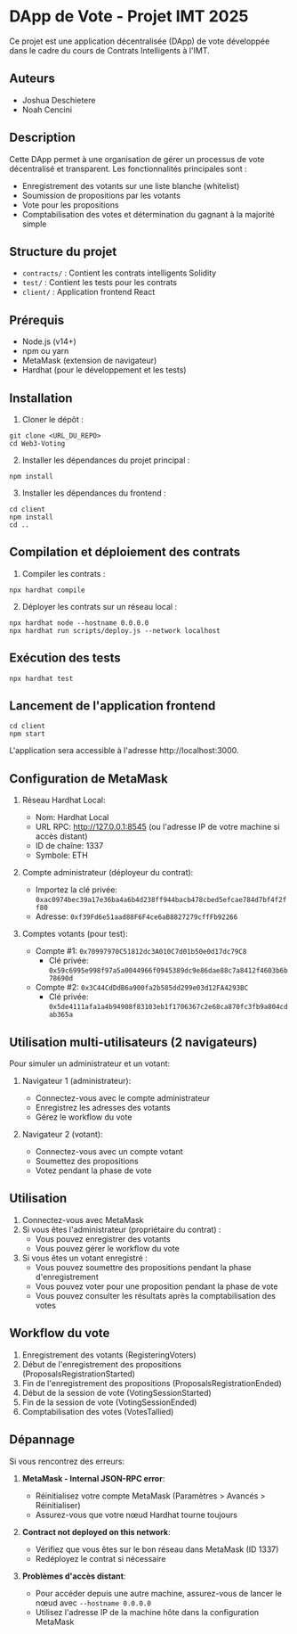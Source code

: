 # DApp de Vote - Projet IMT 2025

Ce projet est une application décentralisée (DApp) de vote développée dans le cadre du cours de Contrats Intelligents à l'IMT.

## Auteurs
- Joshua Deschietere
- Noah Cencini

## Description

Cette DApp permet à une organisation de gérer un processus de vote décentralisé et transparent. Les fonctionnalités principales sont :

- Enregistrement des votants sur une liste blanche (whitelist)
- Soumission de propositions par les votants
- Vote pour les propositions
- Comptabilisation des votes et détermination du gagnant à la majorité simple

## Structure du projet

- `contracts/` : Contient les contrats intelligents Solidity
- `test/` : Contient les tests pour les contrats
- `client/` : Application frontend React

## Prérequis

- Node.js (v14+)
- npm ou yarn
- MetaMask (extension de navigateur)
- Hardhat (pour le développement et les tests)

## Installation

1. Cloner le dépôt :
```
git clone <URL_DU_REPO>
cd Web3-Voting
```

2. Installer les dépendances du projet principal :
```
npm install
```

3. Installer les dépendances du frontend :
```
cd client
npm install
cd ..
```

## Compilation et déploiement des contrats

1. Compiler les contrats :
```
npx hardhat compile
```

2. Déployer les contrats sur un réseau local :
```
npx hardhat node --hostname 0.0.0.0
npx hardhat run scripts/deploy.js --network localhost
```

## Exécution des tests

```
npx hardhat test
```

## Lancement de l'application frontend

```
cd client
npm start
```

L'application sera accessible à l'adresse http://localhost:3000.

## Configuration de MetaMask

1. Réseau Hardhat Local:
   - Nom: Hardhat Local
   - URL RPC: http://127.0.0.1:8545 (ou l'adresse IP de votre machine si accès distant)
   - ID de chaîne: 1337
   - Symbole: ETH

2. Compte administrateur (déployeur du contrat):
   - Importez la clé privée: `0xac0974bec39a17e36ba4a6b4d238ff944bacb478cbed5efcae784d7bf4f2ff80`
   - Adresse: `0xf39Fd6e51aad88F6F4ce6aB8827279cffFb92266`

3. Comptes votants (pour test):
   - Compte #1: `0x70997970C51812dc3A010C7d01b50e0d17dc79C8`
     - Clé privée: `0x59c6995e998f97a5a0044966f0945389dc9e86dae88c7a8412f4603b6b78690d`
   - Compte #2: `0x3C44CdDdB6a900fa2b585dd299e03d12FA4293BC`
     - Clé privée: `0x5de4111afa1a4b94908f83103eb1f1706367c2e68ca870fc3fb9a804cdab365a`

## Utilisation multi-utilisateurs (2 navigateurs)

Pour simuler un administrateur et un votant:

1. Navigateur 1 (administrateur):
   - Connectez-vous avec le compte administrateur
   - Enregistrez les adresses des votants
   - Gérez le workflow du vote

2. Navigateur 2 (votant):
   - Connectez-vous avec un compte votant
   - Soumettez des propositions
   - Votez pendant la phase de vote

## Utilisation

1. Connectez-vous avec MetaMask
2. Si vous êtes l'administrateur (propriétaire du contrat) :
   - Vous pouvez enregistrer des votants
   - Vous pouvez gérer le workflow du vote
3. Si vous êtes un votant enregistré :
   - Vous pouvez soumettre des propositions pendant la phase d'enregistrement
   - Vous pouvez voter pour une proposition pendant la phase de vote
   - Vous pouvez consulter les résultats après la comptabilisation des votes

## Workflow du vote

1. Enregistrement des votants (RegisteringVoters)
2. Début de l'enregistrement des propositions (ProposalsRegistrationStarted)
3. Fin de l'enregistrement des propositions (ProposalsRegistrationEnded)
4. Début de la session de vote (VotingSessionStarted)
5. Fin de la session de vote (VotingSessionEnded)
6. Comptabilisation des votes (VotesTallied)

## Dépannage

Si vous rencontrez des erreurs:

1. **MetaMask - Internal JSON-RPC error**:
   - Réinitialisez votre compte MetaMask (Paramètres > Avancés > Réinitialiser)
   - Assurez-vous que votre nœud Hardhat tourne toujours

2. **Contract not deployed on this network**:
   - Vérifiez que vous êtes sur le bon réseau dans MetaMask (ID 1337)
   - Redéployez le contrat si nécessaire

3. **Problèmes d'accès distant**:
   - Pour accéder depuis une autre machine, assurez-vous de lancer le nœud avec `--hostname 0.0.0.0`
   - Utilisez l'adresse IP de la machine hôte dans la configuration MetaMask
